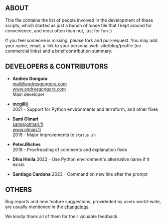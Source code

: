 <!--------------------------------------+-------------------------------------->
##                                    ABOUT
<!--------------------------------------+-------------------------------------->

This file contains the list of people involved in the development of these
scripts, which started as just a bunch of loose file that I kept around
for convenience, and most often than not, just for fun :)

If you feel someone is missing, please fork and pull-request.
You may add your name, email, a link to your personal web-site/blog/profile
(no commercial links) and a brief contribution summary.

<!-- The following list is roughly sorted in reverse cronological order. -->






<!--------------------------------------+-------------------------------------->
##                          DEVELOPERS & CONTRIBUTORS
<!--------------------------------------+-------------------------------------->

*	**Andres Gongora**  
	<mail@andresgongora.com>  
	www.andresgongora.com  
	Main developer


*	**mcgillij**  
	2021 - Support for Python environments and terraform, and other fixes


*	**Sami Olmari**  
	<sami@olmari.fi>  
	www.olmari.fi  
	2019 - Major improvements to `status.sh`


*	**PeterJRiches**  
	2019 - Proofreading of comments and explanation fixes


* **Dhia Hmila**
	2022 - Use Python environment's alternative name if it exists


* **Santiago Cardona**
	2023 - Command on new line after the prompt

	



<!--------------------------------------+-------------------------------------->
##                                    OTHERS
<!--------------------------------------+-------------------------------------->

Bug reports and new feature suggestions, provideded by users world-wide,
are usually mentioned in the [changelogs](doc/changelog.md).

We kindly thank all of them for their valuable feedback.

